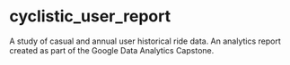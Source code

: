 # cyclistic_user_report
A study of casual and annual user historical ride data. An analytics report created as part of the Google Data Analytics Capstone.
